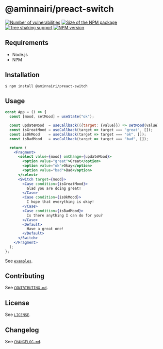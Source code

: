 # @aminnairi/preact-switch

[![Number of vulnerabilities](https://badgen.net/snyk/aminnairi/preact-switch)](https://snyk.io/advisor/npm-package/@aminnairi/preact-switch) [![Size of the NPM package](https://badgen.net/bundlephobia/minzip/@aminnairi/preact-switch)](https://bundlephobia.com/package/@aminnairi/preact-switch) [![Tree shaking support](https://badgen.net/bundlephobia/tree-shaking/@aminnairi/preact-switch)](https://bundlephobia.com/package/@aminnairi/preact-switch) [![NPM version](https://badgen.net/npm/v/@aminnairi/preact-switch)](https://www.npmjs.com/package/@aminnairi/preact-switch)

## Requirements

- Node.js
- NPM

## Installation

```console
$ npm install @aminnairi/preact-switch
```

## Usage

```jsx
const App = () => {
  const [mood, setMood] = useState("ok");

  const updateMood  = useCallback(({target: {value}}) => setMood(value), []);
  const isGreatMood = useCallback(target => target === "great", []);
  const isOkMood    = useCallback(target => target === "ok", []);
  const isBadMood   = useCallback(target => target === "bad", []);

  return (
    <Fragment>
      <select value={mood} onChange={updateMood}>
        <option value="great">Great</option>
        <option value="ok">Okay</option>
        <option value="bad">Bad</option>
      </select>
      <Switch target={mood}>
        <Case condition={isGreatMood}>
          Glad you are doing great!
        </Case>
        <Case condition={isOkMood}>
          I hope that everything is okay!
        </Case>
        <Case condition={isBadMood}>
          Is there anything I can do for you?
        </Case>
        <Default>
          Have a great one!
        </Default>
      </Switch>
    </Fragment>
  );
};
```

See [`examples`](./examples).

## Contributing

See [`CONTRIBUTING.md`](./CONTRIBUTING.md).

## License

See [`LICENSE`](./LICENSE).

## Changelog

See [`CHANGELOG.md`](./CHANGELOG.md).

